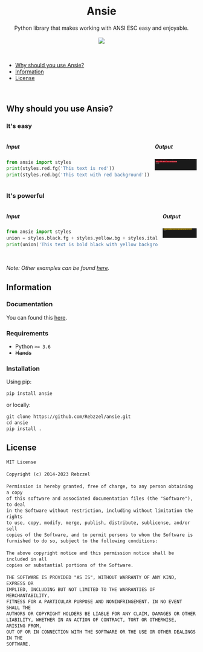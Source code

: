 <h1 align="center">Ansie</h1>
<p align="center">
	Python library that makes working with ANSI ESC easy and enjoyable.
	<br/><br/>
	<a href="#">
		<img src="https://img.shields.io/badge/python-3.6%2B-blue.svg"/>
	</a>
</p>
<br/>

- [Why should you use Ansie?](#why-should-you-use-ansie)
- [Information](#information)
- [License](#license)

<br/>

## Why should you use Ansie?

### It's easy

<div style="display:flex">
<div style="width:400px;padding-right:0.5em">

##### Input

```py
from ansie import styles
print(styles.red.fg('This text is red'))
print(styles.red.bg('This text with red background'))
```

</div>
<div style="width:400px;padding-left:0.5em">

##### Output

<img src="./data/readme001.png"/>
</div>
</div>

### It's powerful

<div style="display:flex">
<div style="width:400px;padding-right:0.5em">

##### Input

```py
from ansie import styles
union = styles.black.fg + styles.yellow.bg + styles.italic
print(union('This text is bold black with yellow background'))
```

</div>
<div style="width:400px;padding-left:0.5em">

##### Output

<img src="./data/readme002.png"/>
</div>
</div>

<br/>

*Note: Other examples can be found [here](../examples/).*

## Information

### Documentation
You can found this [here](./DOCS.md).

### Requirements
- Python `>= 3.6`
- ~~Hands~~

### Installation
Using pip:

```
pip install ansie
```

or locally:

```
git clone https://github.com/Rebzzel/ansie.git
cd ansie
pip install .
```


## License
```
MIT License

Copyright (c) 2014-2023 Rebzzel

Permission is hereby granted, free of charge, to any person obtaining a copy
of this software and associated documentation files (the "Software"), to deal
in the Software without restriction, including without limitation the rights
to use, copy, modify, merge, publish, distribute, sublicense, and/or sell
copies of the Software, and to permit persons to whom the Software is
furnished to do so, subject to the following conditions:

The above copyright notice and this permission notice shall be included in all
copies or substantial portions of the Software.

THE SOFTWARE IS PROVIDED "AS IS", WITHOUT WARRANTY OF ANY KIND, EXPRESS OR
IMPLIED, INCLUDING BUT NOT LIMITED TO THE WARRANTIES OF MERCHANTABILITY,
FITNESS FOR A PARTICULAR PURPOSE AND NONINFRINGEMENT. IN NO EVENT SHALL THE
AUTHORS OR COPYRIGHT HOLDERS BE LIABLE FOR ANY CLAIM, DAMAGES OR OTHER
LIABILITY, WHETHER IN AN ACTION OF CONTRACT, TORT OR OTHERWISE, ARISING FROM,
OUT OF OR IN CONNECTION WITH THE SOFTWARE OR THE USE OR OTHER DEALINGS IN THE
SOFTWARE.
```
